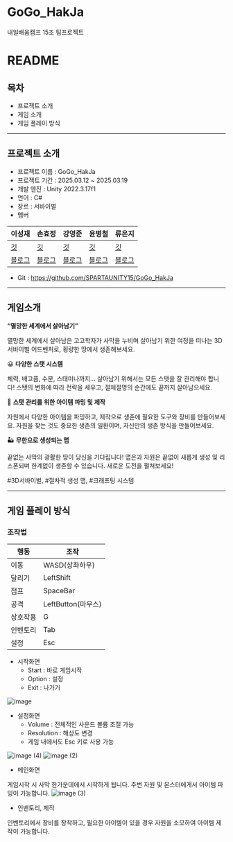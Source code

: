 # GoGo_HakJa
내일배움캠프 15조 팀프로젝트

# README

## 목차

- 프로젝트 소개
- 게임 소개
- 게임 플레이 방식

---

## 프로젝트 소개

- 프로젝트 이름 : GoGo_HakJa
- 프로젝트 기간 : 2025.03.12 ~ 2025.03.19
- 개발 엔진 : Unity 2022.3.17f1
- 언어 : C#
- 장르 : 서바이벌
- 멤버

| 이성재 | 손효정 | 강영준 | 윤병철 | 류은지 |
| --- | --- | --- | --- | --- |
| [깃](https://github.com/sungmars?tab=repositories) | [깃](https://github.com/hyojeong0509) | [깃](https://github.com/YJ402) | [깃](https://github.com/royun0307) | [깃](https://gist.github.com/EE-uE) |
| [블로그](https://blog.naver.com/sungmars1) | [블로그](https://fociend.tistory.com/) | [블로그](https://velog.io/@uky0916/posts) | [블로그](https://github.com/royun0307/spartaTIL) | [블로그](https://seseeeu.tistory.com/) |
- Git : https://github.com/SPARTAUNITY15/GoGo_HakJa

---

## 게임소개

**“멸망한 세계에서 살아남기”**

멸망한 세계에서 살아남은 고고학자가 사막을 누비며 살아남기 위한 여정을 떠나는 3D 서바이벌 어드벤처로, 횡량한 땅에서 생존해보세요.

😀 **다양한 스탯 시스템**

체력, 배고픔, 수분, 스태미나까지… 살아남기 위해서는 모든 스탯을 잘 관리해야 합니다! 스탯의 변화에 따라 전략을 세우고, 절체절명의 순간에도 끝까지 살아남으세요.

🍼 **스탯 관리를 위한 아이템 파밍 및 제작**

자원에서 다양한 아이템을 파밍하고, 제작으로 생존에 필요한 도구와 장비를 만들어보세요. 자원을 찾는 것도 중요한 생존의 일환이며, 자신만의 생존 방식을 만들어보세요.

🏜 **무한으로 생성되는 맵**

끝없는 사막의 광활한 땅이 당신을 기다립니다! 맵은과 자원은 끝없이 새롭게 생성 및 리스폰되며 한계없이 생존할 수 있습니다. 새로운 도전을 펼쳐보세요!

#3D서바이벌, #절차적 생성 맵, #크래프팅 시스템

---

## 게임 플레이 방식

### 조작법

| 행동 | 조작 |
| --- | --- |
| 이동 | WASD(상좌하우) |
| 달리기 | LeftShift |
| 점프 | SpaceBar |
| 공격 | LeftButton(마우스) |
| 상호작용 | G |
| 인벤토리 | Tab |
| 설정 | Esc |

- 시작화면
    - Start : 바로 게임시작
    - Option : 설정
    - Exit : 나가기
      
![image](https://github.com/user-attachments/assets/8372323c-b2a8-4feb-8779-3d7acabe931d)


- 설정화면
    - Volume : 전체적인 사운드 볼륨 조절 가능
    - Resolution : 해상도 변경
    - 게임 내에서도 Esc 키로 사용 가능
      
![image (4)](https://github.com/user-attachments/assets/5b43466e-b372-4dac-be19-e4d2cc7d8657)
![image (2)](https://github.com/user-attachments/assets/b8534081-ccd0-41c3-adfc-36baeb6bc409)


- 메인화면

게임시작 시 사막 한가운데에서 시작하게 됩니다. 주변 자원 및 몬스터에게서 아이템 파밍이 가능합니다.
![image (3)](https://github.com/user-attachments/assets/abb0af21-919d-4918-b378-2f2083da9cd8)


- 인벤토리, 제작

인벤토리에서 장비를 장착하고, 필요한 아이템이 있을 경우 자원을 소모하여 아이템 제작이 가능합니다.
